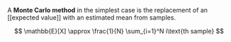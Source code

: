 A **Monte Carlo method** in the simplest case is the replacement of an [[expected value]] with an estimated mean from samples.

$$
\mathbb{E}[X] \approx \frac{1}{N} \sum_{i=1}^N i\text{th sample}
$$